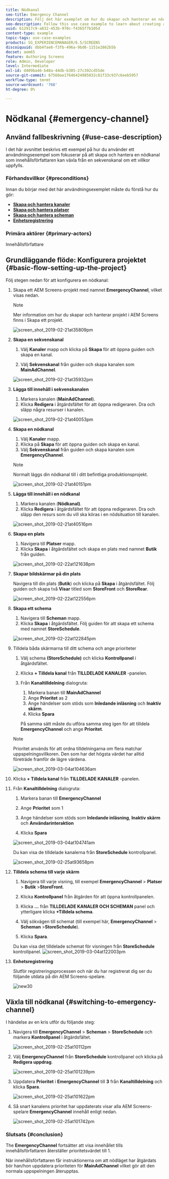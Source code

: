 ```yaml
---
title: Nödkanal
seo-title: Emergency Channel
description: Följ det här exemplet om hur du skapar och hanterar en nödkanal som innehållsförfattaren kan växla från en sekvenskanal om ett villkor uppfylls.
seo-description: Follow this use case example to learn about creating and managing an emergency channel that the content author can switch from a sequence channel in case of a precondition.
uuid: 612917c9-a832-453b-970c-f4365f7b105d
content-type: example
topic-tags: use-case-examples
products: SG_EXPERIENCEMANAGER/6.5/SCREENS
discoiquuid: dbb4fae6-f3fb-496a-9bd6-1151e2862b5b
docset: aem65
feature: Authoring Screens
role: Admin, Developer
level: Intermediate
exl-id: d409ba46-b48a-44db-b305-27c392cd55de
source-git-commit: 67560ae17646424985032c81f33c937c6eeb5957
workflow-type: tm+mt
source-wordcount: '768'
ht-degree: 0%

---
```


# Nödkanal {#emergency-channel}

## Använd fallbeskrivning {#use-case-description}

I det här avsnittet beskrivs ett exempel på hur du använder ett användningsexempel som fokuserar på att skapa och hantera en nödkanal som innehållsförfattaren kan växla från en sekvenskanal om ett villkor uppfylls.

### Förhandsvillkor {#preconditions}

Innan du börjar med det här användningsexemplet måste du förstå hur du gör:

* **[Skapa och hantera kanaler](managing-channels.md)**
* **[Skapa och hantera platser](managing-locations.md)**
* **[Skapa och hantera scheman](managing-schedules.md)**
* **[Enhetsregistrering](device-registration.md)**

### Primära aktörer {#primary-actors}

Innehållsförfattare

## Grundläggande flöde: Konfigurera projektet {#basic-flow-setting-up-the-project}

Följ stegen nedan för att konfigurera en nödkanal:

1. Skapa ett AEM Screens-projekt med namnet **EmergencyChannel**, vilket visas nedan.

   >[!NOTE]
   >Mer information om hur du skapar och hanterar projekt i AEM Screens finns i Skapa ett projekt.

   ![screen_shot_2019-02-21at35809pm](assets/screen_shot_2019-02-21at35809pm.png)

1. **Skapa en sekvenskanal**

   1. Välj **Kanaler** mapp och klicka på **Skapa** för att öppna guiden och skapa en kanal.

   1. Välj **Sekvenskanal** från guiden och skapa kanalen som **MainAdChannel**.

   ![screen_shot_2019-02-21at35932pm](assets/screen_shot_2019-02-21at35932pm.png)

1. **Lägga till innehåll i sekvenskanalen**

   1. Markera kanalen (**MainAdChannel**).
   1. Klicka **Redigera** i åtgärdsfältet för att öppna redigeraren. Dra och släpp några resurser i kanalen.

   ![screen_shot_2019-02-21at40053pm](assets/screen_shot_2019-02-21at40053pm.png)

1. **Skapa en nödkanal**

   1. Välj **Kanaler** mapp.
   1. Klicka på **Skapa** för att öppna guiden och skapa en kanal.
   1. Välj **Sekvenskanal** från guiden och skapa kanalen som **EmergencyChannel**.

   >[!NOTE]
   >
   >Normalt läggs din nödkanal till i ditt befintliga produktionsprojekt.

   ![screen_shot_2019-02-21at40151pm](assets/screen_shot_2019-02-21at40151pm.png)

1. **Lägga till innehåll i en nödkanal**

   1. Markera kanalen (**Nödkanal)**.
   1. Klicka **Redigera** i åtgärdsfältet för att öppna redigeraren. Dra och släpp den resurs som du vill ska köras i en nödsituation till kanalen.

   ![screen_shot_2019-02-21at40516pm](assets/screen_shot_2019-02-21at40516pm.png)

1. **Skapa en plats**

   1. Navigera till **Platser** mapp.
   1. Klicka **Skapa** i åtgärdsfältet och skapa en plats med namnet **Butik** från guiden.

   ![screen_shot_2019-02-22at121638pm](assets/screen_shot_2019-02-22at121638pm.png)

1. **Skapar bildskärmar på din plats**

   Navigera till din plats (**Butik**) och klicka på **Skapa** i åtgärdsfältet. Följ guiden och skapa två **Visar** titled som **StoreFront** och **StoreRear**.

   ![screen_shot_2019-02-22at122556pm](assets/screen_shot_2019-02-22at122556pm.png)

1. **Skapa ett schema**

   1. Navigera till **Scheman** mapp.
   1. Klicka **Skapa** i åtgärdsfältet. Följ guiden för att skapa ett schema med namnet **StoreSchedule**.

   ![screen_shot_2019-02-22at122845pm](assets/screen_shot_2019-02-22at122845pm.png)

1. Tilldela båda skärmarna till ditt schema och ange prioriteter

   1. Välj schema **(StoreSchedule)** och klicka **Kontrollpanel** i åtgärdsfältet.

   1. Klicka **+ Tilldela kanal** från **TILLDELADE KANALER** -panelen.

   1. Från **Kanaltilldelning** dialogruta:

      1. Markera banan till **MainAdChannel**
      1. Ange **Prioritet** as 2
      1. Ange händelser som stöds som **Inledande inläsning** och **Inaktiv skärm**.
      1. Klicka **Spara**

      På samma sätt måste du utföra samma steg igen för att tilldela **EmergencyChannel** och ange **Prioritet**.

   >[!NOTE]
   >
   >Prioritet används för att ordna tilldelningarna om flera matchar uppspelningsvillkoren. Den som har det högsta värdet har alltid företräde framför de lägre värdena.

   ![screen_shot_2019-03-04at104636am](assets/screen_shot_2019-03-04at104636am.png)

1. Klicka **+ Tilldela kanal** från **TILLDELADE KANALER** -panelen.

1. Från **Kanaltilldelning** dialogruta:

   1. Markera banan till **EmergencyChannel**
   1. Ange **Prioritet** som 1

   1. Ange händelser som stöds som **Inledande inläsning**, **Inaktiv skärm** och **Användarinteraktion**

   1. Klicka **Spara**

   ![screen_shot_2019-03-04at104741am](assets/screen_shot_2019-03-04at104741am.png)

   Du kan visa de tilldelade kanalerna från **StoreSchedule** kontrollpanel.

   ![screen_shot_2019-02-25at93658pm](assets/screen_shot_2019-02-25at93658pm.png)

1. **Tilldela schema till varje skärm**

   1. Navigera till varje visning, till exempel **EmergencyChannel** > **Platser** > **Butik** >**StoreFront**.

   1. Klicka **Kontrollpanel** från åtgärden för att öppna kontrollpanelen.
   1. Klicka **...** från **TILLDELADE KANALER OCH SCHEMAN** panel och ytterligare klicka **+Tilldela schema**.

   1. Välj sökvägen till schemat (till exempel här, **EmergencyChannel** > **Scheman** >**StoreSchedule**).

   1. Klicka **Spara**.

   Du kan visa det tilldelade schemat för visningen från **StoreSchedule** kontrollpanel.
   ![screen_shot_2019-03-04at122003pm](assets/screen_shot_2019-03-04at122003pm.png)

1. **Enhetsregistrering**

   Slutför registreringsprocessen och när du har registrerat dig ser du följande utdata på din AEM Screens-spelare.

   ![new30](assets/new30.gif)

## Växla till nödkanal {#switching-to-emergency-channel}

I händelse av en kris utför du följande steg:

1. Navigera till **EmergencyChannel** > **Scheman** > **StoreSchedule** och markera **Kontrollpanel** i åtgärdsfältet.

   ![screen_shot_2019-02-25at10112pm](assets/screen_shot_2019-02-25at101112pm.png)

1. Välj **EmergencyChannel** från **StoreSchedule** kontrollpanel och klicka på **Redigera uppdrag**.

   ![screen_shot_2019-02-25at101239pm](assets/screen_shot_2019-02-25at101239pm.png)

1. Uppdatera **Prioritet** i **EmergencyChannel** till **3** från **Kanaltilldelning** och klicka **Spara**.

   ![screen_shot_2019-02-25at101622pm](assets/screen_shot_2019-02-25at101622pm.png)

1. Så snart kanalens prioritet har uppdaterats visar alla AEM Screens-spelare **EmergencyChannel** innehåll enligt nedan.

   ![screen_shot_2019-02-25at101742pm](assets/screen_shot_2019-02-25at101742pm.png)

### Slutsats {#conclusion}

The **EmergencyChannel** fortsätter att visa innehållet tills innehållsförfattaren återställer prioritetsvärdet till 1.

När innehållsförfattaren får instruktionerna om att nödläget har åtgärdats bör han/hon uppdatera prioriteten för **MainAdChannel** vilket gör att den normala uppspelningen återupptas.
